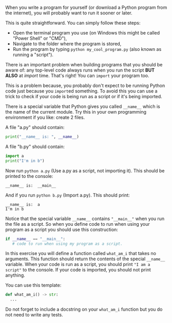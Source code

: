 When you write a program for yourself (or download a Python program from the internet), you will
probably want to run it sooner or later.

This is quite straightforward. You can simply follow these steps:
* Open the terminal program you use (on Windows this might be called "Power Shell" or "CMD"),
* Navigate to the folder where the program is stored,
* Run the program by typing `python my_cool_program.py` (also known as running a "script").

There is an important problem when building programs that you should be aware of: any top-level code
always runs when you run the script **BUT ALSO** at _import_ time. That's right! You can `import`
your program too.

This is a problem because, you probably don't expect to be running Python code just because you
`import`ed something. To avoid this you can use a trick to check if your code is being run as a script
or if it's being imported.

There is a special variable that Python gives you called `__name__` which is the name of the current
module. Try this in your own programming environment if you like: create 2 files.

A file "a.py" should contain:
```python
print("__name__ is: ", __name__)
```

A file "b.py" should contain:
```python
import a
print("I'm in b")
```

Now run `python a.py` (Use a.py as a script, not importing it). This should be printed to the console:
```
__name__ is:  __main__
```

And if you run `python b.py` (Import a.py). This should print:
```
__name__ is:  a
I'm in b
```

Notice that the special variable `__name__` contains `"__main__"` when you run the file as a script.
So when you define code to run when using your program as a script you should use this construction:
```python
if __name__ == "__main__":
   # code to run when using my program as a script.

```

In this exercise you will define a function called `what_am_i` that takes no arguments. This function
should return the contents of the special `__name__` variable. When your code is run as a script,
you should print `"I am a script"` to the console. If your code is imported, you should not print
anything.

You can use this template:

```python
def what_am_i() -> str:
  ...
```

Do not forget to include a docstring on your `what_am_i` function but you do not need to write any
tests.
